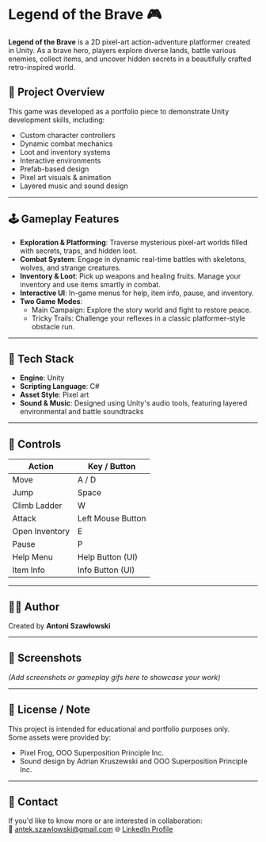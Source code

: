 # Legend of the Brave 🎮

**Legend of the Brave** is a 2D pixel-art action-adventure platformer created in Unity. As a brave hero, players explore diverse lands, battle various enemies, collect items, and uncover hidden secrets in a beautifully crafted retro-inspired world.

## 📌 Project Overview

This game was developed as a portfolio piece to demonstrate Unity development skills, including:

- Custom character controllers
- Dynamic combat mechanics
- Loot and inventory systems
- Interactive environments
- Prefab-based design
- Pixel art visuals & animation
- Layered music and sound design

---

## 🕹 Gameplay Features

- **Exploration & Platforming**: Traverse mysterious pixel-art worlds filled with secrets, traps, and hidden loot.
- **Combat System**: Engage in dynamic real-time battles with skeletons, wolves, and strange creatures.
- **Inventory & Loot**: Pick up weapons and healing fruits. Manage your inventory and use items smartly in combat.
- **Interactive UI**: In-game menus for help, item info, pause, and inventory.
- **Two Game Modes**:
  - Main Campaign: Explore the story world and fight to restore peace.
  - Tricky Trails: Challenge your reflexes in a classic platformer-style obstacle run.

---

## 🧩 Tech Stack

- **Engine**: Unity
- **Scripting Language**: C#
- **Asset Style**: Pixel art
- **Sound & Music**: Designed using Unity's audio tools, featuring layered environmental and battle soundtracks

---

## 🔧 Controls

| Action            | Key / Button         |
|------------------|----------------------|
| Move             | A / D                |
| Jump             | Space                |
| Climb Ladder     | W                    |
| Attack           | Left Mouse Button    |
| Open Inventory   | E                    |
| Pause            | P                    |
| Help Menu        | Help Button (UI)     |
| Item Info        | Info Button (UI)     |

---

## 👨‍💻 Author

Created by **Antoni Szawłowski**  

---

## 📸 Screenshots

*(Add screenshots or gameplay gifs here to showcase your work)*

---

## 🚨 License / Note

This project is intended for educational and portfolio purposes only.  
Some assets were provided by:
- Pixel Frog, OOO Superposition Principle Inc.
- Sound design by Adrian Kruszewski and OOO Superposition Principle Inc.

---

## 🔗 Contact

If you'd like to know more or are interested in collaboration:  
📧 antek.szawlowski@gmail.com
🌐 [LinkedIn Profile](https://www.linkedin.com/in/antoni-szaw%C5%82owski/) 

